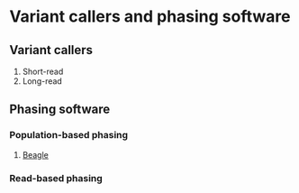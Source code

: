 # Variant callers and phasing software

## Variant callers
1. Short-read
2. Long-read

## Phasing software
### Population-based phasing
1. [ Beagle](https://faculty.washington.edu/browning/beagle/beagle.html)

### Read-based phasing
